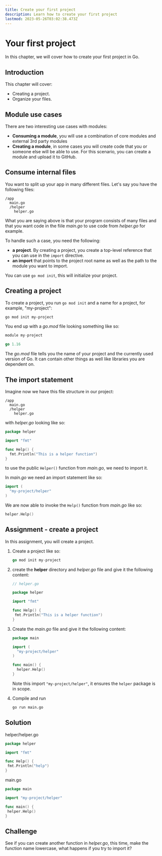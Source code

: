 ```yaml
---
title: Create your first project
description: Learn how to create your first project
lastmod: 2023-05-26T03:02:38.473Z
---
```


# Your first project

In this chapter, we will cover how to create your first project in Go.

## Introduction

This chapter will cover:

- Creating a project.
- Organize your files.

## Module use cases

There are two interesting use cases with modules:

- **Consuming a module**, you will use a combination of core modules and external 3rd party modules
- **Creating a module**, in some cases you will create code that you or someone else will be able to use. For this scenario, you can create a module and upload it to GitHub.

## Consume internal files

You want to split up your app in many different files. Let's say you have the following files:

```
/app
  main.go
  /helper
    helper.go
```

What you are saying above is that your program consists of many files and that you want code in the fiile _main.go_ to use code from _helper.go_ for example.

To handle such a case, you need the following:

- **a project**. By creating a project, you create a top-level reference that you can use in the `import` directive.
- **an import** that points to the project root name as well as the path to the module you want to import.

You can use `go mod init`, this will initialize your project.

## Creating a project

To create a project, you run `go mod init` and a name for a project, for example, "my-project":

```bash
go mod init my-project
```

You end up with a _go.mod_ file looking something like so:

```go
module my-project

go 1.16
```

The _go.mod_ file tells you the name of your project and the currently used version of Go. It can contain other things as well like libraries you are dependent on.

## The import statement

Imagine now we have this file structure in our project:

```
/app
  main.go
  /helper
    helper.go
```

with _helper.go_ looking like so:

```go
package helper

import "fmt"

func Help() {
  fmt.Println("This is a helper function")
}
```

to use the public `Helper()` function from _main.go_, we need to import it.

In _main.go_ we need an import statement like so:

```go
import (
  "my-project/helper"
)
```

We are now able to invoke the `Help()` function from _main.go_ like so:

```go
helper.Help()
```

## Assignment - create a project

In this assignment, you will create a project.

1. Create a project like so:

   ```go
   go mod init my-project
   ```

1. create the **helper** directory and _helper.go_ file and give it the following content:

   ```go
   // helper.go

   package helper

   import "fmt"

   func Help() {
    fmt.Println("This is a helper function")
   }
   ```

1. Create the _main.go_ file and give it the following content:

   ```go
   package main

   import (
     "my-project/helper"
   )

   func main() {
     helper.Help()
   }
   ```

   Note this import `"my-project/helper"`, it ensures the `helper` package is in scope.

1. Compile and run

   ```bash
   go run main.go
   ```

## Solution

helper/helper.go

```go
package helper

import "fmt"

func Help() {
 fmt.Println("help")
}
```

main.go

```go
package main

import "my-project/helper"

func main() {
 helper.Help()
}
```

## Challenge

See if you can create another function in _helper.go_, this time, make the function name lowercase, what happens if you try to import it?
